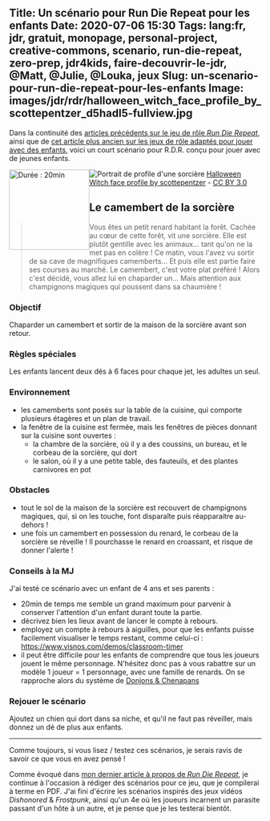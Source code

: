 Title: Un scénario pour Run Die Repeat pour les enfants
Date: 2020-07-06 15:30
Tags: lang:fr, jdr, gratuit, monopage, personal-project, creative-commons, scenario, run-die-repeat, zero-prep, jdr4kids, faire-decouvrir-le-jdr, @Matt, @Julie, @Louka, jeux
Slug: un-scenario-pour-run-die-repeat-pour-les-enfants
Image: images/jdr/rdr/halloween_witch_face_profile_by_scottepentzer_d5hadl5-fullview.jpg
---

Dans la continuité des [articles précédents sur le jeu de rôle _Run Die Repeat_](tag/run-die-repeat.html),
ainsi que de [cet article plus ancien sur les jeux de rôle adaptés pour jouer avec des enfants](quelques-suggestions-pour-debuter-en-jdr-gratuites-et-en-francais.html),
voici un court scénario pour R.D.R. conçu pour jouer avec de jeunes enfants.

<img class="timer" alt="Durée : 20min" src="images/jdr/rdr/timer-20.svg">

![Portrait de profile d'une sorcière](images/jdr/rdr/halloween_witch_face_profile_by_scottepentzer_d5hadl5-fullview.jpg) [Halloween Witch face profile by scottepentzer](https://www.deviantart.com/scottepentzer/art/Halloween-Witch-face-profile-331368521) - [CC BY 3.0](https://creativecommons.org/licenses/by/3.0/fr/)
## Le camembert de la sorcière
> Vous êtes un petit renard habitant la forêt.
> Cachée au cœur de cette forêt, vit une sorcière.
> Elle est plutôt gentille avec les animaux... tant qu'on ne la met pas en colère !
> Ce matin, vous l'avez vu sortir de sa cave de magnifiques camemberts...
> Et puis elle est partie faire ses courses au marché.
> Le camembert, c'est votre plat préféré !
> Alors c'est décidé, vous allez lui en chaparder un...
> Mais attention aux champignons magiques qui poussent dans sa chaumière !
### Objectif
Chaparder un camembert et sortir de la maison de la sorcière avant son retour.
### Règles spéciales
Les enfants lancent deux dés à 6 faces pour chaque jet, les adultes un seul.
### Environnement
- les camemberts sont posés sur la table de la cuisine,
qui comporte plusieurs étagères et un plan de travail.
- la fenêtre de la cuisine est fermée, mais les fenêtres de pièces donnant sur la cuisine sont ouvertes :
  + la chambre de la sorcière, où il y a des coussins, un bureau, et le corbeau de la sorcière, qui dort
  + le salon, où il y a une petite table, des fauteuils, et des plantes carnivores en pot
### Obstacles
- tout le sol de la maison de la sorcière est recouvert de champignons magiques,
qui, si on les touche, font disparaîte puis réapparaitre au-dehors !
- une fois un camembert en possession du renard, le corbeau de la sorcière se réveille !
Il pourchasse le renard en croassant, et risque de donner l'alerte !
### Conseils à la MJ
J'ai testé ce scénario avec un enfant de 4 ans et ses parents :

- 20min de temps me semble un grand maximum pour parvenir à conserver l'attention d'un enfant durant toute la partie.
- décrivez bien les lieux avant de lancer le compte à rebours.
- employez un compte à rebours à aiguilles, pour que les enfants puisse facilement visualiser le temps restant, comme celui-ci :
https://www.visnos.com/demos/classroom-timer
- il peut être difficile pour les enfants de comprendre que tous les joueurs jouent le même personnage.
N'hésitez donc pas à vous rabattre sur un modèle 1 joueur = 1 personnage, avec une famille de renards.
On se rapproche alors du système de [Donjons & Chenapans](https://gusandco.net/2020/03/18/donjons-chenapans-jeu-enfants/)
### Rejouer le scénario
Ajoutez un chien qui dort dans sa niche, et qu'il ne faut pas réveiller, mais donnez un dé de plus aux enfants.

---

Comme toujours, si vous lisez / testez ces scénarios, je serais ravis de savoir ce que vous en avez pensé !

Comme évoqué dans [mon dernier article à propos de _Run Die Repeat_](3-derniers-scenarios-pour-run-die-repeat-et-version-pdf.html),
je continue à l'occasion à rédiger des scénarios pour ce jeu, que je compilerai à terme en PDF.
J'ai fini d'écrire les scénarios inspirés des jeux vidéos _Dishonored_ & _Frostpunk_, ainsi qu'un 4e où les joueurs incarnent un parasite passant d'un hôte à un autre, et je pense que je les testerai bientôt.

<style>
.timer { width: 10rem; float: left; }
.uk-article-content > p:nth-child(3) { text-align: center; } /* image caption */
</style>
<script>
document.querySelectorAll('article img').forEach(img => img.title = img.alt)
</script>
